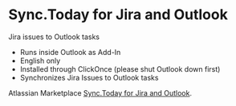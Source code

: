 # Sync.Today for Jira and Outlook
Jira issues to Outlook tasks


-    Runs inside Outlook as Add-In
-    English only
-    Installed through ClickOnce (please shut Outlook down first)
-    Synchronizes Jira Issues to Outlook tasks 

Atlassian Marketplace [Sync.Today for Jira and Outlook](https://marketplace.atlassian.com/plugins/software.hsharp.jira.outlook/server/overview).

